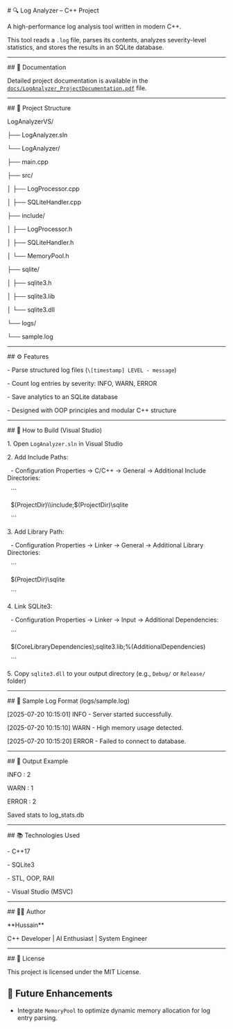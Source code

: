 \# 🔍 Log Analyzer – C++ Project



A high-performance log analysis tool written in modern C++.



This tool reads a `.log` file, parses its contents, analyzes severity-level statistics, and stores the results in an SQLite database.



---



\## 📄 Documentation

Detailed project documentation is available in the [`docs/LogAnalyzer_ProjectDocumentation.pdf`](./docs/LogAnalyzer_ProjectDocumentation.pdf) file.




---



\## 📁 Project Structure



LogAnalyzerVS/

├── LogAnalyzer.sln

└── LogAnalyzer/

├── main.cpp

├── src/

│ ├── LogProcessor.cpp

│ ├── SQLiteHandler.cpp

├── include/

│ ├── LogProcessor.h

│ ├── SQLiteHandler.h

│ └── MemoryPool.h

├── sqlite/

│ ├── sqlite3.h

│ ├── sqlite3.lib

│ └── sqlite3.dll

└── logs/

└── sample.log





---



\## ⚙️ Features



\- Parse structured log files (`\[timestamp] LEVEL - message`)

\- Count log entries by severity: INFO, WARN, ERROR

\- Save analytics to an SQLite database

\- Designed with OOP principles and modular C++ structure



---



\## 🚀 How to Build (Visual Studio)



1\. Open `LogAnalyzer.sln` in Visual Studio



2\. Add Include Paths:

&nbsp;  - Configuration Properties → C/C++ → General → Additional Include Directories:

&nbsp;    ```

&nbsp;    $(ProjectDir)\\include;$(ProjectDir)\\sqlite

&nbsp;    ```



3\. Add Library Path:

&nbsp;  - Configuration Properties → Linker → General → Additional Library Directories:

&nbsp;    ```

&nbsp;    $(ProjectDir)\\sqlite

&nbsp;    ```



4\. Link SQLite3:

&nbsp;  - Configuration Properties → Linker → Input → Additional Dependencies:

&nbsp;    ```

&nbsp;    $(CoreLibraryDependencies);sqlite3.lib;%(AdditionalDependencies)

&nbsp;    ```



5\. Copy `sqlite3.dll` to your output directory (e.g., `Debug/` or `Release/` folder)



---



\## 📄 Sample Log Format (logs/sample.log)



\[2025-07-20 10:15:01] INFO - Server started successfully.

\[2025-07-20 10:15:10] WARN - High memory usage detected.

\[2025-07-20 10:15:20] ERROR - Failed to connect to database.





---



\## 🧪 Output Example



INFO : 2

WARN : 1

ERROR : 2

Saved stats to log\_stats.db





---



\## 📚 Technologies Used



\- C++17

\- SQLite3

\- STL, OOP, RAII

\- Visual Studio (MSVC)



---



\## 👨‍💻 Author



\*\*Hussain\*\*  

C++ Developer | AI Enthusiast | System Engineer



---



\## 📝 License



This project is licensed under the MIT License.

## 🚀 Future Enhancements
- Integrate `MemoryPool` to optimize dynamic memory allocation for log entry parsing.



